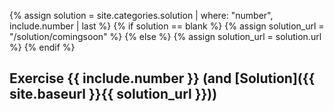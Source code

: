 {% assign solution = site.categories.solution | where: "number", include.number | last %}
{% if solution == blank %}
	{% assign solution_url = "/solution/comingsoon" %}
{% else %}
	{% assign solution_url = solution.url %}
{% endif %}

## Exercise {{ include.number }} (and [Solution]({{ site.baseurl }}{{ solution_url }}))